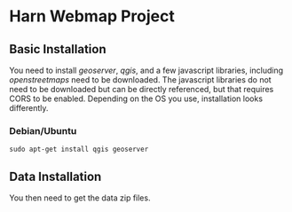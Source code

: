 # Harn Webmap Project

## Basic Installation

You need to install _geoserver_, _qgis_, and a few javascript libraries, including _openstreetmaps_ need to be downloaded. The javascript libraries do not need to be downloaded but can be directly referenced, but that requires CORS to be enabled. Depending on the OS you use, installation looks differently.

### Debian/Ubuntu

```shell
sudo apt-get install qgis geoserver
```

## Data Installation

You then need to get the data zip files.

